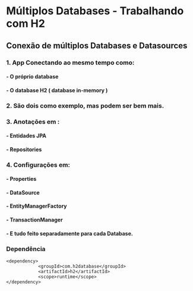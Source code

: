# Múltiplos Databases - Trabalhando com H2
## Conexão de múltiplos Databases e Datasources
### 1. App Conectando ao mesmo tempo como:
#### - O próprio database
#### - O database H2 ( database in-memory )
### 2. São dois como exemplo, mas podem ser bem mais.
### 3. Anotações em :
#### - Entidades JPA
#### - Repositories
### 4. Configurações em:
#### - Properties
#### - DataSource
#### - EntityManagerFactory
#### - TransactionManager
#### - E tudo feito separadamente para cada Database.

### Dependência
````
<dependency>
			<groupId>com.h2database</groupId>
			<artifactId>h2</artifactId>
			<scope>runtime</scope>
</dependency>
````